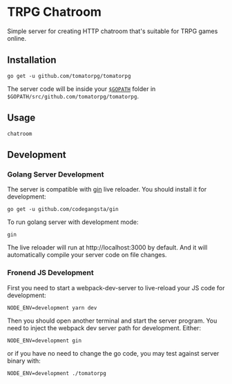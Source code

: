 # TRPG Chatroom

Simple server for creating HTTP chatroom that's suitable for TRPG games online.

## Installation

```
go get -u github.com/tomatorpg/tomatorpg
```

The server code will be inside your [`$GOPATH`](https://golang.org/doc/code.html#GOPATH)
folder in `$GOPATH/src/github.com/tomatorpg/tomatorpg`.

## Usage

```
chatroom
```

## Development

### Golang Server Development

The server is compatible with [gin](https://github.com/codegangsta/gin) live
reloader. You should install it for development:

```
go get -u github.com/codegangsta/gin
```

To run golang server with development mode:
```
gin
```

The live reloader will run at http://localhost:3000 by default. And it will
automatically compile your server code on file changes.


### Fronend JS Development

First you need to start a webpack-dev-server to live-reload your JS code
for development:

```
NODE_ENV=development yarn dev
```

Then you should open another terminal and start the server program. You need
to inject the webpack dev server path for development. Either:
```
NODE_ENV=development gin
```

or if you have no need to change the go code, you may test against server
binary with:

```
NODE_ENV=development ./tomatorpg
```
